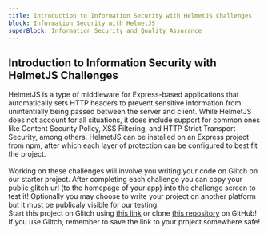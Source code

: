 ```yaml
---
title: Introduction to Information Security with HelmetJS Challenges
block: Information Security with HelmetJS
superBlock: Information Security and Quality Assurance
---
```

## Introduction to Information Security with HelmetJS Challenges

HelmetJS is a type of middleware for Express-based applications that automatically sets HTTP headers to prevent sensitive information from unintentially being passed between the server and client. While HelmetJS does not account for all situations, it does include support for common ones like Content Security Policy, XSS Filtering, and HTTP Strict Transport Security, among others. HelmetJS can be installed on an Express project from npm, after which each layer of protection can be configured to best fit the project.<br><br>Working on these challenges will involve you writing your code on Glitch on our starter project. After completing each challenge you can copy your public glitch url (to the homepage of your app) into the challenge screen to test it! Optionally you may choose to write your project on another platform but it must be publicaly visible for our testing.<br>Start this project on Glitch using <a href='https://glitch.com/#!/import/github/spiraladder/boilerplate-infosec/'>this link</a> or clone <a href='https://github.com/spiraladder/boilerplate-infosec/'>this repository</a> on GitHub! If you use Glitch, remember to save the link to your project somewhere safe!

